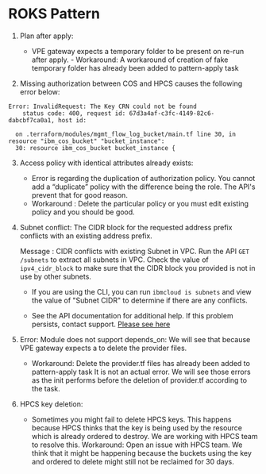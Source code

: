 # ROKS Pattern

1. Plan after apply: 
   - VPE gateway expects a temporary folder to be present on re-run after apply.
         - Workaround: A workaround of creation of fake temporary folder has already been added to pattern-apply task

2. Missing authorization between COS and HPCS causes the following error below: 
```
Error: InvalidRequest: The Key CRN could not be found
	status code: 400, request id: 67d3a4af-c3fc-4149-82c6-dabcbf7ca0a1, host id: 

  on .terraform/modules/mgmt_flow_log_bucket/main.tf line 30, in resource "ibm_cos_bucket" "bucket_instance":
  30: resource ibm_cos_bucket bucket_instance {
```
3. Access policy with identical attributes already exists:
	- Error is regarding the duplication of authorization policy. You cannot add a “duplicate” policy with the difference being the role. The API's prevent that for good reason.
	- Workaround : Delete the particular policy or you must edit existing policy and you should be good.

4. Subnet conflict: 
	The CIDR block for the requested address prefix conflicts with an existing address prefix.

	Message : CIDR conflicts with existing Subnet in VPC.
	Run the API `GET /subnets` to extract all subnets in VPC. Check the value of `ipv4_cidr_block` to make sure that the CIDR block you provided is not in use by other subnets.
	- If you are using the CLI, you can run `ibmcloud is subnets` and view the value of "Subnet CIDR" to determine if 	  there are any conflicts.

	- See the API documentation for additional help. If this problem persists, contact support.
[Please see here](https://cloud.ibm.com/docs/vpc?topic=vpc-rias-error-messages&locale=fr#subnet_conflict)

5. Error: Module does not support depends_on:
	We will see that because VPE gateway expects a to delete the provider files. 
	- Workaround: Delete the provider.tf files has already been added to pattern-apply task
	It is not an actual error. We will see those errors as the init performs before the deletion of provider.tf according to the task.


6. HPCS key deletion: 
 	- Sometimes you might fail to delete HPCS keys. This happens because HPCS thinks that the key is being used by the resource which is already ordered to destroy. We are working with HPCS team to resolve this.
    Workaround: Open an issue with HPCS team. We think that it might be happening because the buckets using the key and ordered to delete might still not be reclaimed for 30 days.
 
